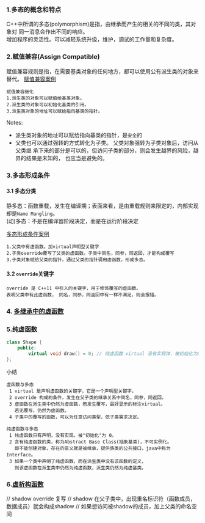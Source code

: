 ### 1.多态的概念和特点
C++中所谓的多态(polymorphism)是指，由继承而产生的相关的不同的类，其对象对 同一消息会作出不同的响应。<br>
增加程序的灵活性。可以减轻系统升级，维护，调试的工作量和复杂度。

### 2.赋值兼容(Assign Compatible)
赋值兼容规则是指，在需要基类对象的任何地方，都可以使用公有派生类的对象来替代。
[赋值兼容案例](./Polymorphism_1_AssignCompatible.cpp)
```
赋值兼容细化
1.派生类的对象可以赋值给基类对象。 
2.派生类的对象可以初始化基类的引用。 
3.派生类对象的地址可以赋给指向基类的指针。
```
Notes:
- 派生类对象的地址可以赋给指向基类的指针，是`安全`的
- 父类也可以通过强转的方式转化为子类。 父类对象强转为子类对象后，访问从父类继 承下来的部分是可以的，但访问子类的部分，则会发生越界的风险，越界的结果是未知的， 也应当是避免的。

### 3.多态形成条件
#### 3.1 多态分类
静多态：函数重载，发生在编译期；表面来看，是由重载规则来限定的，内部实现却是`Name Mangling`。<br>
(动)多态：不是在编译器阶段决定，而是在运行阶段决定

[多态形成条件案例](./Polymorphism_2_Condition.cpp)
```
1.父类中有虚函数。加virtual声明型关键字
2.子类override覆写了父类的虚函数。子类中同名，同参，同返回，才能构成覆写
3.子类对象赋给父类的指针，通过父类的指针调用虚函数，形成多态。
```
#### 3.2 `override`关键字
```
override 是 C++11 中引入的关键字，用于修饰覆写的虚函数。
表明父类中有此虚函数， 同名，同参，同返回中有一样不满足，则会报错。
```

### 4. [多继承中的虚函数](Polymorphism_3_MultiInherit.cpp)

### 5.纯虚函数
```C++
class Shape {
    public:
        virtual void draw() = 0; // 纯虚函数 virtual 没有实现体，被初始化为0
};
```

小结
```
虚函数与多态
 1 virtual 是声明虚函数的关键字，它是一个声明型关键字。 
 2 override 构成的条件，发生在父子类的继承关系中同名，同参，同返回。 
 3 虚函数在派生类中仍然为虚函数，若发生覆写，最好显示的标注virtual。 
   若无覆写，仍然为虚函数。 
 4 子类中的覆写的函数，可以为任意访问类型，依子类需求决定。
 
纯虚函数与多态 
 1 纯虚函数只有声明，没有实现，被"初始化"为 0。 
 2 含有纯虚函数的类，称为Abstract Base Class(抽象基类)，不可实例化。
   即不能创建对象，存在的意义就是被继承，提供族类的公共接口，java中称为Interface。
 3 如果一个类中声明了纯虚函数，而在派生类中没有该函数的定义，
   则该虚函数在派生类中仍然为纯虚函数，派生类仍然为纯虚基类。
```

### 6.[虚析构函数](./Polymorphism_4_Destructor.cpp)




// shadow override 复写
// shadow 在父子类中，出现重名标识符（函数成员，数据成员）就会构成shadow
// 如果想访问被shadow的成员，加上父类的命名空间